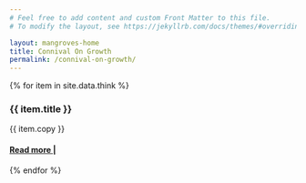 ```yaml
---
# Feel free to add content and custom Front Matter to this file.
# To modify the layout, see https://jekyllrb.com/docs/themes/#overriding-theme-defaults

layout: mangroves-home
title: Connival On Growth
permalink: /connival-on-growth/
---
```


<head>
    <meta charset="UTF-8" />
    <meta name="viewport" content="width=device-width, initial-scale=1.0">
    <link rel="stylesheet" type="text/css" href="../css/styles.css" />
</head>

 <div id="wrapper">
    <div id="think-section">
        {% for item in site.data.think %}
        <div id="think-item">
            <div class="yay">
                <div class="think-title">
                     <h3>{{ item.title }}</h3>
                </div>
                <div class="think-info">
                    <p>{{ item.copy }}</p>
                    <a href="{{ item.url }}"><h4>Read more |</h4></a>
                </div>
            </div>
        </div>
        {% endfor %}
    </div>
</div>